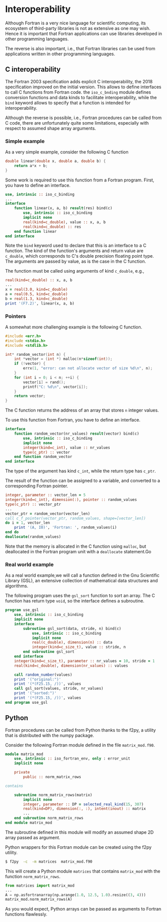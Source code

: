 # Interoperability

Although Fortran is a very nice language for scientific computing, its ecosystem
of third-party libraries is not as extensive as one may wish.  Hence it is
important that Fortran applications can use libraries developed in other
programming languages.

The reverse is also important, i.e., that Fortran libraries can be used from
applications written in other programming languages.


## C interoperability

The Fortran 2003 specification adds explicit C interoperability, the 2018
specification improved on the initial version.  This allows to define interfaces
to call C functions from Fortran code.  the `iso_c_bnding` module defines
conversion functions and data kinds to facilitate interoperability, while the
`bind` keyword allows to specify that a function is intended for interoperability.

Although the reverse is possible, i.e., Fortran procedures can be called from
C code, there are unfortunately quite some limitations, especially with respect
to assumed shape array arguments.


### Simple example

As a very simple example, consider the following C function

~~~~C
double linear(double x, double a, double b) {
    return a*x + b;
}
~~~~

Some work is required to use this function from a Fortran program.  First, you
have to define an interface.

~~~~fortran
use, intrinsic :: iso_c_binding
...
interface
    function linear(x, a, b) result(res) bind(c)
        use, intrinsic :: iso_c_binding
        implicit none
        real(kind=c_double), value :: x, a, b
        real(kind=c_double) :: res
    end function linear
end interface
~~~~

Note the `bind` keyword used to declare that this is an interface to a C function.
The kind of the function's arguments and return value are `c_double`, which
corresponds to C's double precision floating point type.  The arguments are passed
by value, as is the case in the C function.

The function must be called using arguments of kind `c_double`, e.g.,

~~~~fortran
real(kind=c_double) :: x, a, b
...
x = real(3.0, kind=c_double)
a = real(0.5, kind=c_double)
b = real(1.3, kind=c_double)
print '(F7.2)', linear(x, a, b)
~~~~


### Pointers

A somewhat more challenging example is the following C function.

~~~~c
#include <err.h>
#include <stdio.h>
#include <stdlib.h>

int* random_vector(int n) {
    int *vector = (int *) malloc(n*sizeof(int));
    if (!vector) {
        errx(1, "error: can not allocate vector of size %d\n", n);
    }
    for (int i = 0; i < n; ++i) {
        vector[i] = rand();
        printf("C: %d\n", vector[i]);
    }
    return vector;
}
~~~~

The C function returns the address of an array that stores `n` integer values.

To use this function from Fortran, you have to define an interface.

~~~~fortran
interface
    function random_vector(nr_values) result(vector) bind(c)
        use, intrinsic :: iso_c_binding
        implicit none
        integer(kind=c_int), value :: nr_values
        type(c_ptr) :: vector
    end function random_vector
end interface
~~~~

The type of the argument has kind `c_int`, while the return type has `c_ptr`.

The result of the function can be assigned to a variable, and converted to a
corresponding Fortran pointer.

~~~~fortran
integer, parameter :: vector_len = 5
integer(kind=c_int), dimension(:), pointer :: random_values
type(c_ptr) :: vector_ptr
...
vector_ptr = random_vector(vector_len)
call c_f_pointer(vector_ptr, random_values, shape=[vector_len])
do i = 1, vector_len
    print '(A, I0)', 'Fortran: ', random_values(i)
end do
deallocate(random_values)
~~~~

Note that the memory is allocated in the C function using `malloc`, but
deallocated in the Fortran program unit with a `deallocate` statement.Go


### Real world example

As a real world example,we will call a function defined in the Gnu Scientific
Library (GSL), an extensive collection of mathematical data structures and
algorithms.

The following program uses the `gsl_sort` function to sort an array.  The
C function has return type `void`, so the interface defines a subroutine.

~~~~fortran
program use_gsl
    use, intrinsic :: iso_c_binding
    implicit none
    interface
        subroutine gsl_sort(data, stride, n) bind(c)
            use, intrinsic :: iso_c_binding
            implicit none
            real(c_double), dimension(n) :: data
            integer(kind=c_size_t), value :: stride, n
        end subroutine gsl_sort
    end interface
    integer(kind=c_size_t), parameter :: nr_values = 10, stride = 1
    real(kind=c_double), dimension(nr_values) :: values

    call random_number(values)
    print '("original:")'
    print '(*(F25.15, /))', values
    call gsl_sort(values, stride, nr_values)
    print '("sorted:")'
    print '(*(F25.15, /))', values
end program use_gsl
~~~~


## Python

Fortran procedures can be called from Python thanks to the f2py, a utility
that is distributed with the numpy package.

Consider the following Fortran module defined in the file `matrix_mod.f90`.

~~~~fortran
module matrix_mod
    use, intrinsic :: iso_fortran_env, only : error_unit
    implicit none

    private
        public :: norm_matrix_rows

contains

    subroutine norm_matrix_rows(matrix)
        implicit none
        integer, parameter :: DP = selected_real_kind(15, 307)
        real(kind=DP), dimension(:, :), intent(inout) :: matrix
        ...
    end subroutine norm_matrix_rows
end module matrix_mod
~~~~

The subroutine defined in this module will modify an assumed shape 2D array
passed as argument.

Python wrappers for this Fortran module can be created using the f2py
utility.

~~~~bash
$ f2py  -c  -m matrices  matrix_mod.f90
~~~~

This will create a Python module `matrices` that contains `matrix_mod`
with the function `norm_matrix_rows`.

~~~~python
from matrices import matrix_mod
...
A = np.asfortranarray(np.arange(1.0, 12.5, 1.0).resize((3, 4)))
matrix_mod.norm_matrix_rows(A)
~~~~

As you would expect, Python arrays can be passed as arguments to Fortran
functions flawlessly.
